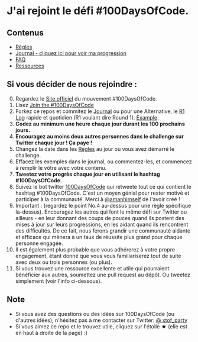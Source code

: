 # J'ai rejoint le défi #100DaysOfCode.

## Contenus
* [Règles](rules.md)
* [Journal - cliquez ici pour voir ma progression](r1-log.md)
* [FAQ](FAQ.md)
* [Ressources](resources.md)

## Si vous décider de nous rejoindre : 
0. Regardez le [Site officiel](http://100daysofcode.com/) du mouvement #100DaysOfCode.
1. Lisez [Join the #100DaysOfCode](https://medium.freecodecamp.com/join-the-100daysofcode-556ddb4579e4)
2. Forkez ce repos et commitez le [Journal](log.md) ou pour une Alternative, le [R1 Log](r1-log.md) rapide et quotidien (R1 voulant dire Round 1). 
[Example](https://github.com/Kallaway/100-days-kallaway-log).
3. **Codez au minimum une heure chaque jour durant les 100 prochains jours.**
4. **Encouragez au moins deux autres personnes dans le challenge sur Twitter chaque jour ! Ça paye !**
5. Changez la date dans les [Règles](rules.md) au jour où vous avez démarré le challenge.
6. Effacez les exemples dans le journal, ou commentez-les, et commencez à remplir le vôtre avec votre contenu.
7. **Tweetez votre progrès chaque jour en utilisant le hashtag #100DaysOfCode.**
8. Suivez le bot twitter [100DaysOfCode](https://twitter.com/_100DaysOfCode) qui retweete tout ce qui contient le hashtag #100DaysOfCode. C'est un moyen génial pour rester motivé et participer à la communauté. Merci à [@amanhimself](https://twitter.com/amanhimself) de l'avoir créé !
9. Important : (regardez le point No.4 au-dessus pour une règle spécifique là-dessus). Encouragez les autres qui font le même défi sur Twitter ou ailleurs - en leur donnant des coups de pouces quand ils postent des mises à jour sur leurs progressions, en les aidant quand ils rencontrent des difficultés. De ce fait, nous ferons grandir une communauté aidante et efficace qui mènera à un taux de réussite plus grand pour chaque personne engagée. 
10. Il est également plus probable que vous adhérerez à votre propre engagement, étant donné que vous vous familiariserez tout de suite avec deux ou trois personnes (ou plus).
10. Si vous trouvez une ressource excellente et utile qui pourraient bénéficier aux autres, soumettez une pull request au dépôt. Ou  tweetez simplement (voir l'info ci-dessous).

## Note
* Si vous avez des questions ou des idées sur 100DaysOfCode (ou d'autres idées), n'hésitez pas à me contacter sur Twitter: [@ xtof_party](https://twitter.com/xtof_party)
* Si vous aimez ce repo et le trouvez utile, cliquez sur l'étoile &#9733; (elle est en haut à droite de la page) :)
